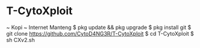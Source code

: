 # T-CytoXploit
~ Kopi 
~ Internet Manteng
$ pkg update && pkg upgrade
$ pkg install git
$ git clone https://github.com/CytoD4NG3R/T-CytoXploit
$ cd T-CytoXploit
$ sh CXv2.sh
